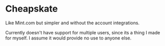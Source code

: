 # Cheapskate

Like Mint.com but simpler and without the account integrations.

Currently doesn't have support for multiple users, since its a thing I made for myself.
I assume it would provide no use to anyone else.
